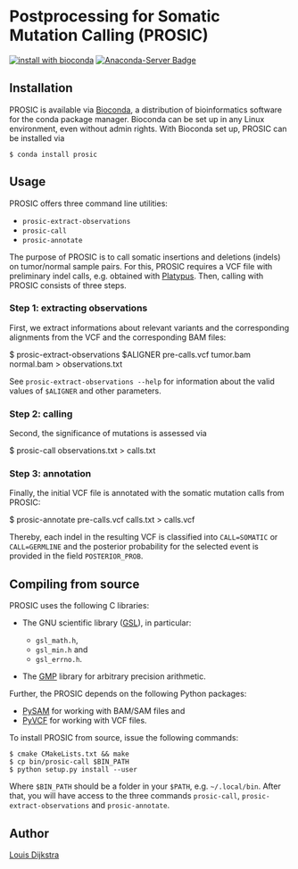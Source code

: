 # Postprocessing for Somatic Mutation Calling (PROSIC)

[![install with bioconda](https://img.shields.io/badge/install%20with-bioconda-brightgreen.svg?style=flat-square)](http://bioconda.github.io/recipes/prosic/README.html)
[![Anaconda-Server Badge](https://anaconda.org/bioconda/prosic/badges/downloads.svg)](http://bioconda.github.io/recipes/prosic/README.html)

## Installation

PROSIC is available via [Bioconda](https://bioconda.github.io), a distribution
of bioinformatics software for the conda package manager.
Bioconda can be set up in any Linux environment, even without admin rights.
With Bioconda set up, PROSIC can be installed via

	$ conda install prosic

## Usage

PROSIC offers three command line utilities:

* `prosic-extract-observations`
* `prosic-call`
* `prosic-annotate`

The purpose of PROSIC is to call somatic insertions and deletions (indels) on tumor/normal sample pairs.
For this, PROSIC requires a VCF file with preliminary indel calls, e.g. obtained with [Platypus](http://www.well.ox.ac.uk/platypus).
Then, calling with PROSIC consists of three steps.

### Step 1: extracting observations

First, we extract informations about relevant variants and the corresponding alignments from
the VCF and the corresponding BAM files:

  $ prosic-extract-observations $ALIGNER pre-calls.vcf tumor.bam normal.bam > observations.txt

See `prosic-extract-observations --help` for information about the valid values of
`$ALIGNER` and other parameters.

### Step 2: calling

Second, the significance of mutations is assessed via

  $ prosic-call observations.txt > calls.txt

### Step 3: annotation

Finally, the initial VCF file is annotated with the somatic mutation calls from PROSIC:

  $ prosic-annotate pre-calls.vcf calls.txt > calls.vcf

Thereby, each indel in the resulting VCF is classified into `CALL=SOMATIC` or `CALL=GERMLINE` and the
posterior probability for the selected event is provided in the field `POSTERIOR_PROB`.

## Compiling from source

PROSIC uses the following C libraries:

* The GNU scientific library ([GSL](http://www.gnu.org/software/gsl/)), in particular:
	* `gsl_math.h`,
	* `gsl_min.h` and
	* `gsl_errno.h`.

* The [GMP](https://gmplib.org/) library for arbitrary precision arithmetic.

Further, the PROSIC depends on the following Python packages:

* [PySAM](https://code.google.com/p/pysam/) for working with BAM/SAM files and
* [PyVCF](https://github.com/jamescasbon/PyVCF) for working with VCF files.

To install PROSIC from source, issue the following commands:

	$ cmake CMakeLists.txt && make
	$ cp bin/prosic-call $BIN_PATH
	$ python setup.py install --user

Where `$BIN_PATH` should be a folder in your `$PATH`, e.g. `~/.local/bin`.
After that, you will have access to the three commands `prosic-call`,
`prosic-extract-observations` and `prosic-annotate`.


## Author

[Louis Dijkstra](https://github.com/louisdijkstra)
